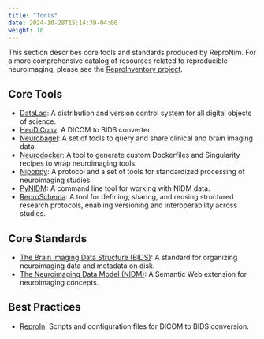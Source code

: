 ```yaml
---
title: "Tools"
date: 2024-10-28T15:14:39-04:00
weight: 10
---
```


This section describes core tools and standards produced by ReproNim.  For a more comprehensive catalog of resources related to reproducible neuroimaging, please see the [ReproInventory project](https://github.com/ReproNim/ReproInventory).

## Core Tools

- [DataLad](datalad/index.html): A distribution and version control system for all digital objects of science.
- [HeuDiConv](heudiconv/index.html): A DICOM to BIDS converter.
- [Neurobagel](neurobagel/index.html): A set of tools to query and share clinical and brain imaging data.
- [Neurodocker](neurodocker/index.html): A tool to generate custom Dockerfiles and Singularity recipes to wrap neuroimaging tools.
- [Nipoppy](nipoppy/index.html): A protocol and a set of tools for standardized processing of neuroimaging studies.
- [PyNIDM](pynidm/index.html): A command line tool for working with NIDM data.
- [ReproSchema](reproschema/index.html): A tool for defining, sharing, and reusing structured research protocols, enabling versioning and interoperability across studies.

## Core Standards

- [The Brain Imaging Data Structure (BIDS)](bids/index.html): A standard for organizing neuroimaging data and metadata on disk.
- [The Neuroimaging Data Model (NIDM)](nidm/index.html): A Semantic Web extension for neuroimaging concepts.

## Best Practices

- [ReproIn](reproin/index.html): Scripts and configuration files for DICOM to BIDS conversion.
